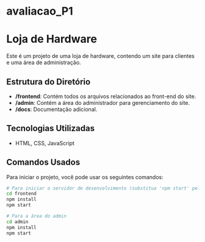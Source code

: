 # avaliacao_P1

# Loja de Hardware

Este é um projeto de uma loja de hardware, contendo um site para clientes e uma área de administração.

## Estrutura do Diretório

- **/frontend**: Contém todos os arquivos relacionados ao front-end do site.
- **/admin**: Contém a área do administrador para gerenciamento do site.
- **/docs**: Documentação adicional.

## Tecnologias Utilizadas

- HTML, CSS, JavaScript

## Comandos Usados

Para iniciar o projeto, você pode usar os seguintes comandos:

```bash
# Para iniciar o servidor de desenvolvimento (substitua 'npm start' pelo comando apropriado)
cd frontend
npm install
npm start

# Para a área do admin
cd admin
npm install
npm start
